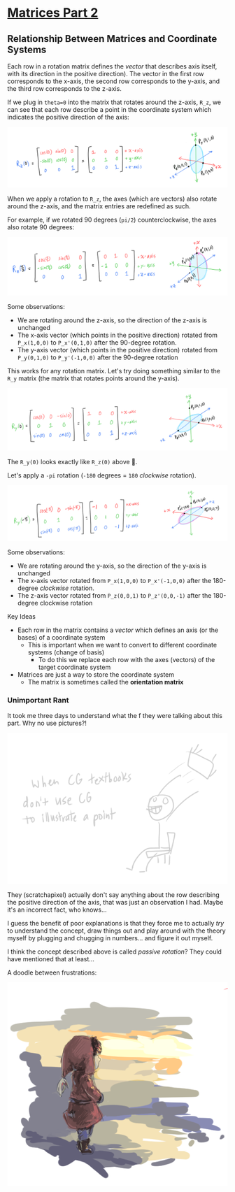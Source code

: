 # [Matrices Part 2](https://www.scratchapixel.com/lessons/mathematics-physics-for-computer-graphics/geometry/how-does-matrix-work-part-2)

## Relationship Between Matrices and Coordinate Systems
Each row in a rotation matrix defines the *vector* that describes axis itself, with its direction in the positive direction). The vector in the first row corresponds to the x-axis, the second row corresponds to the y-axis, and the third row corresponds to the z-axis.

If we plug in `theta=0` into the matrix that rotates around the z-axis, `R_z`, we can see that each row describe a point in the coordinate system which indicates the positive direction of the axis:

![Each row describes the axis direction](images/rotate-around-z-0.png)

When we apply a rotation to `R_z`, the axes (which are vectors) also rotate around the z-axis, and the matrix entries are redefined as such.

For example, if we rotated 90 degrees (`pi/2`) counterclockwise, the axes also rotate 90 degrees:

![The axes definitions of a 90 degree counterclockwise rotation](images/rotate-around-z-90.png)

Some observations:
* We are rotating around the z-axis, so the direction of the z-axis is unchanged
* The x-axis vector (which points in the positive direction) rotated from `P_x(1,0,0)` to `P_x'(0,1,0)` after the 90-degree rotation.
* The y-axis vector (which points in the positive direction) rotated from `P_y(0,1,0)` to `P_y'(-1,0,0)` after the 90-degree rotation


This works for any rotation matrix. Let's try doing something similar to the `R_y` matrix (the matrix that rotates points around the y-axis).

![Each row describes the axis direction](images/rotate-around-y-0.png)

The `R_y(0)` looks exactly like `R_z(0)` above 🤯.

Let's apply a `-pi` rotation (`-180` degrees = `180` *clockwise* rotation).

![Applying a 180 clockwise rotation around the y-axis](images/rotate-around-y-180-clockwise.png)

Some observations:
* We are rotating around the y-axis, so the direction of the y-axis is unchanged
* The x-axis vector rotated from `P_x(1,0,0)` to `P_x'(-1,0,0)` after the 180-degree *clockwise* rotation.
* The z-axis vector rotated from `P_z(0,0,1)` to `P_z'(0,0,-1)` after the 180-degree clockwise rotation

Key Ideas
* Each row in the matrix contains a *vector* which defines an axis (or the bases) of a coordinate system
  * This is important when we want to convert to different coordinate systems (change of basis)
    * To do this we replace each row with the axes (vectors) of the target coordinate system
* Matrices are just a way to store the coordinate system
  * The matrix is sometimes called the **orientation matrix**

### Unimportant Rant
It took me three days to understand what the f they were talking about this part. Why no use pictures?!

![CG education needs work](images/table-flip.png)

They (scratchapixel) actually don't say anything about the row describing the positive direction of the axis, that was just an observation I had. Maybe it's an incorrect fact, who knows...

I guess the benefit of poor explanations is that they force me to actually *try* to understand the concept, draw things out and play around with the theory myself by plugging and chugging in numbers... and figure it out myself.

I think the concept described above is called *passive rotation*? They could have mentioned that at least...

A doodle between frustrations:

![A doodle in betwween trying to understand the damn thing](images/frustration-doodle.png)

